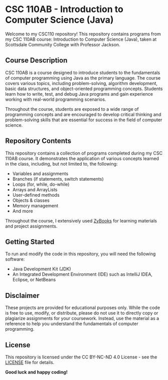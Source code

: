 # CSC 110AB - Introduction to Computer Science (Java)

Welcome to my CSC110 repository! This repository contains programs from my CSC 110AB course: Introduction to Computer Science (Java), taken at Scottsdale Community College with Professor Jackson.

## Course Description

CSC 110AB is a course designed to introduce students to the fundamentals of computer programming using Java as the primary language. The course covers various topics, including problem-solving, algorithm development, basic data structures, and object-oriented programming concepts. Students learn how to write, test, and debug Java programs and gain experience working with real-world programming scenarios.

Throughout the course, students are exposed to a wide range of programming concepts and are encouraged to develop critical thinking and problem-solving skills that are essential for success in the field of computer science.

## Repository Contents

This repository contains a collection of programs completed during my CSC 110AB course. It demonstrates the application of various concepts learned in the class, including, but not limited to, the following:

- Variables and assignments
- Branches (if statements, switch statements)
- Loops (for, while, do-while)
- Arrays and ArrayLists
- User-defined methods
- Objects & classes
- Memory management
- And more

Throughout the course, I extensively used [ZyBooks](https://www.zybooks.com/) for learning materials and project assignments.

## Getting Started

To run and modify the code in this repository, you will need the following software:

- Java Development Kit (JDK)
- An Integrated Development Environment (IDE) such as IntelliJ IDEA, Eclipse, or NetBeans

## Disclaimer

These projects are provided for educational purposes only. While the code is free to use, modify, or distribute, please do not use it to directly copy or plagiarize assignments for your coursework. Instead, use the material as a reference to help you understand the fundamentals of computer programming. 

## License

This repository is licensed under the CC BY-NC-ND 4.0 License - see the [LICENSE](LICENSE) file for details.

**Good luck and happy coding!**
